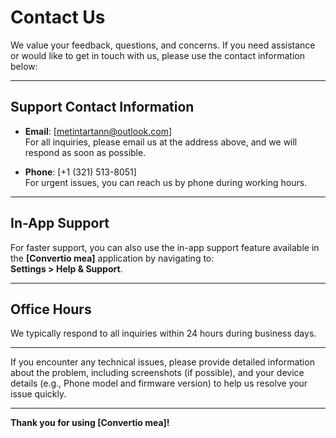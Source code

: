 # Contact Us

We value your feedback, questions, and concerns. If you need assistance or would like to get in touch with us, please use the contact information below:

---

## **Support Contact Information**

- **Email**: [metintartann@outlook.com]  
  For all inquiries, please email us at the address above, and we will respond as soon as possible.

- **Phone**: [+1 (321) 513-8051]  
  For urgent issues, you can reach us by phone during working hours.

---

## **In-App Support**

For faster support, you can also use the in-app support feature available in the **[Convertio mea]** application by navigating to:  
**Settings > Help & Support**.

---

## **Office Hours**

We typically respond to all inquiries within 24 hours during business days.

---

If you encounter any technical issues, please provide detailed information about the problem, including screenshots (if possible), and your device details (e.g., Phone model and firmware version) to help us resolve your issue quickly.

---

**Thank you for using [Convertio mea]!**
